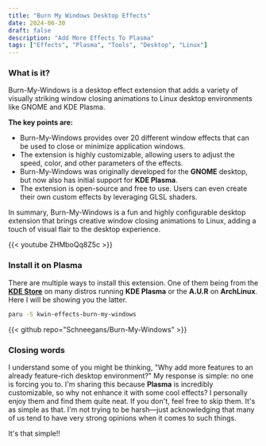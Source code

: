 ```yaml
---
title: "Burn My Windows Desktop Effects"
date: 2024-06-30
draft: false
description: "Add More Effects To Plasma"
tags: ["Effects", "Plasma", "Tools", "Desktop", "Linux"]
---
```

### What is it?

Burn-My-Windows is a desktop effect extension that adds a variety of visually striking window closing animations to Linux desktop environments like GNOME and KDE Plasma.

**The key points are:**

* Burn-My-Windows provides over 20 different window effects that can be used to close or minimize application windows.
* The extension is highly customizable, allowing users to adjust the speed, color, and other parameters of the effects.
* Burn-My-Windows was originally developed for the **GNOME** desktop, but now also has initial support for **KDE Plasma**.
* The extension is open-source and free to use. Users can even create their own custom effects by leveraging GLSL shaders.

In summary, Burn-My-Windows is a fun and highly configurable desktop extension that brings creative window closing animations to Linux, adding a touch of visual flair to the desktop experience.

{{< youtube ZHMboQq8Z5c >}}

### Install it on Plasma

There are multiple ways to install this extension. One of them being from the [**KDE Store**](https://www.pling.com/find?search=burn-my-windows) on many distros running **KDE Plasma** or the **A.U.R** on **ArchLinux**. Here I will be showing you the latter.

```Bash
paru -S kwin-effects-burn-my-windows
```

{{< github repo="Schneegans/Burn-My-Windows" >}}

### Closing words

I understand some of you might be thinking, "Why add more features to an already feature-rich desktop environment?" My response is simple: no one is forcing you to. I'm sharing this because **Plasma** is incredibly customizable, so why not enhance it with some cool effects? I personally enjoy them and find them quite neat. If you don't, feel free to skip them. It's as simple as that. I'm not trying to be harsh—just acknowledging that many of us tend to have very strong opinions when it comes to such things.

It's that simple!!
